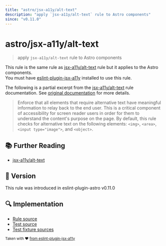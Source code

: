 ```yaml
---
title: "astro/jsx-a11y/alt-text"
description: "apply `jsx-a11y/alt-text` rule to Astro components"
since: "v0.11.0"
---
```


# astro/jsx-a11y/alt-text

> apply `jsx-a11y/alt-text` rule to Astro components

This rule is the same rule as [jsx-a11y/alt-text] rule but it applies to the Astro components.  
You must have [eslint-plugin-jsx-a11y] installed to use this rule.

[eslint-plugin-jsx-a11y]: https://github.com/jsx-eslint/eslint-plugin-jsx-a11y
[jsx-a11y/alt-text]: https://github.com/jsx-eslint/eslint-plugin-jsx-a11y/tree/HEAD/docs/rules/alt-text.md

The following is a partial excerpt from the [jsx-a11y/alt-text] rule documentation. See [original documentation][jsx-a11y/alt-text] for more details.

> Enforce that all elements that require alternative text have meaningful information to relay back to the end user. This is a critical component of accessibility for screen reader users in order for them to understand the content's purpose on the page. By default, this rule checks for alternative text on the following elements: `<img>`, `<area>`, `<input type="image">`, and `<object>`.

## :books: Further Reading

- [jsx-a11y/alt-text]

## :rocket: Version

This rule was introduced in eslint-plugin-astro v0.11.0

## :mag: Implementation

- [Rule source](https://github.com/ota-meshi/eslint-plugin-astro/blob/main/src/rules/jsx-a11y/alt-text.ts)
- [Test source](https://github.com/ota-meshi/eslint-plugin-astro/blob/main/tests/src/rules/jsx-a11y/alt-text.ts)
- [Test fixture sources](https://github.com/ota-meshi/eslint-plugin-astro/tree/main/tests/fixtures/rules/jsx-a11y/alt-text)

<sup>Taken with ❤️ [from eslint-plugin-jsx-a11y](https://github.com/jsx-eslint/eslint-plugin-jsx-a11y/tree/HEAD/docs/rules/alt-text.md)</sup>
